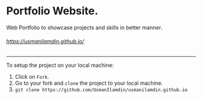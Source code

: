 # Portfolio Website.
Web Portfolio to showcase projects and skills in better manner. 

###### https://usmanilamdin.github.io/

------------------------------------------------------------------
To setup the project on your local machine:

1. Click on `Fork`.
2. Go to your fork and `clone` the project to your local machine.
3. `git clone https://github.com/UsmanIlamdin/usmanilamdin.github.io`
